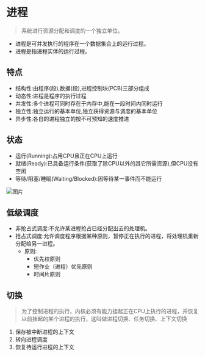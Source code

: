 # 进程
>系统进行资源分配和调度的一个独立单位。
* 进程是可并发执行的程序在一个数据集合上的运行过程。
* 进程是指进程实体的运行过程。

## 特点
* 结构性:由程序(段),数据(段),进程控制块(PCB)三部分组成
* 动态性:进程是程序的执行过程
* 并发性:多个进程可同时存在于内存中,能在一段时间内同时运行
* 独立性:独立运行的基本单位,独立获得资源与调度的基本单位
* 异步性:各自的进程独立的按不可预知的速度推进
## 状态
* 运行(Running):占用CPU且正在CPU上运行
* 就绪(Ready):已具备运行条件(获取了除CPU以外的其它所需资源),但CPU没有空闲
* 等待/阻塞/睡眠(Waiting/Blocked):因等待某一事件而不能运行

![图片](http://img.cdn.sugarat.top/mdImg/MTU4NDMyOTQ0ODQ1OA==584329448458)

## 低级调度
* 非抢占式调度:不允许某进程抢占已经分配出去的处理机。
* 抢占式调度:允许调度程序根据某种原则，暂停正在执行的进程，将处理机重新分配给另一进程。
  * 原则:
    * 优先权原则
    * 短作业（进程）优先原则
    * 时间片原则

## 切换
>为了控制进程的执行，内核必须有能力挂起正在CPU上执行的进程，并恢复以前挂起的某个进程的执行，这叫做进程切换、任务切换、上下文切换
1. 保存被中断进程的上下文
2. 转向进程调度
3. 恢复待运行进程的上下文